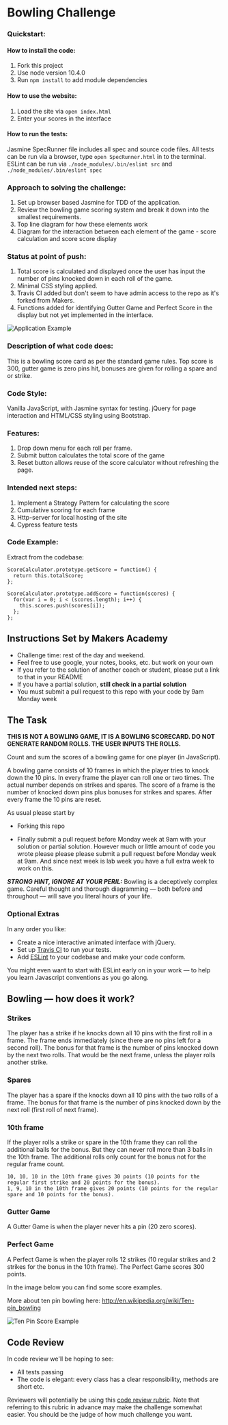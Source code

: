 
Bowling Challenge
=================

### Quickstart:
#### How to install the code:
1. Fork this project
2. Use node version 10.4.0
3. Run ```npm install``` to add module dependencies

#### How to use the website:
1. Load the site via ```open index.html```
2. Enter your scores in the interface

#### How to run the tests:
Jasmine SpecRunner file includes all spec and source code files.
All tests can be run via a browser, type ```open SpecRunner.html``` in to the terminal.
ESLint can be run via ```./node_modules/.bin/eslint src``` and ```./node_modules/.bin/eslint spec```

### Approach to solving the challenge:
1. Set up browser based Jasmine for TDD of the application.
1. Review the bowling game scoring system and break it down into the smallest requirements.
2. Top line diagram for how these elements work
3. Diagram for the interaction between each element of the game - score calculation and score score display

### Status at point of push:
1. Total score is calculated and displayed once the user has input the number of pins knocked down in each roll of the game.
2. Minimal CSS styling applied.
3. Travis CI added but don't seem to have admin access to the repo as it's forked from Makers.
4. Functions added for identifying Gutter Game and Perfect Score in the display but not yet implemented in the interface.

![Application Example](images/application_at_point_of_pull_request.png)

### Description of what code does:
This is a bowling score card as per the standard game rules. Top score is 300, gutter game is zero pins hit, bonuses are given for rolling a spare and or strike.

### Code Style:
Vanilla JavaScript, with Jasmine syntax for testing.
jQuery for page interaction and HTML/CSS styling using Bootstrap.

### Features:
1. Drop down menu for each roll per frame.
2. Submit button calculates the total score of the game
3. Reset button allows reuse of the score calculator without refreshing the page.

### Intended next steps:
1. Implement a Strategy Pattern for calculating the score
2. Cumulative scoring for each frame
3. Http-server for local hosting of the site
4. Cypress feature tests

### Code Example:
Extract from the codebase:
```
ScoreCalculator.prototype.getScore = function() {
  return this.totalScore;
};

ScoreCalculator.prototype.addScore = function(scores) {
  for(var i = 0; i < (scores.length); i++) {
    this.scores.push(scores[i]);
  };
};
```

Instructions Set by Makers Academy
-------

* Challenge time: rest of the day and weekend.
* Feel free to use google, your notes, books, etc. but work on your own
* If you refer to the solution of another coach or student, please put a link to that in your README
* If you have a partial solution, **still check in a partial solution**
* You must submit a pull request to this repo with your code by 9am Monday week

## The Task

**THIS IS NOT A BOWLING GAME, IT IS A BOWLING SCORECARD. DO NOT GENERATE RANDOM ROLLS. THE USER INPUTS THE ROLLS.**

Count and sum the scores of a bowling game for one player (in JavaScript).

A bowling game consists of 10 frames in which the player tries to knock down the 10 pins. In every frame the player can roll one or two times. The actual number depends on strikes and spares. The score of a frame is the number of knocked down pins plus bonuses for strikes and spares. After every frame the 10 pins are reset.

As usual please start by

* Forking this repo

* Finally submit a pull request before Monday week at 9am with your solution or partial solution.  However much or little amount of code you wrote please please please submit a pull request before Monday week at 9am.  And since next week is lab week you have a full extra week to work on this.

___STRONG HINT, IGNORE AT YOUR PERIL:___ Bowling is a deceptively complex game. Careful thought and thorough diagramming — both before and throughout — will save you literal hours of your life.

### Optional Extras

In any order you like:

* Create a nice interactive animated interface with jQuery.
* Set up [Travis CI](https://travis-ci.org) to run your tests.
* Add [ESLint](http://eslint.org/) to your codebase and make your code conform.

You might even want to start with ESLint early on in your work — to help you
learn Javascript conventions as you go along.

## Bowling — how does it work?

### Strikes

The player has a strike if he knocks down all 10 pins with the first roll in a frame. The frame ends immediately (since there are no pins left for a second roll). The bonus for that frame is the number of pins knocked down by the next two rolls. That would be the next frame, unless the player rolls another strike.

### Spares

The player has a spare if the knocks down all 10 pins with the two rolls of a frame. The bonus for that frame is the number of pins knocked down by the next roll (first roll of next frame).

### 10th frame

If the player rolls a strike or spare in the 10th frame they can roll the additional balls for the bonus. But they can never roll more than 3 balls in the 10th frame. The additional rolls only count for the bonus not for the regular frame count.

    10, 10, 10 in the 10th frame gives 30 points (10 points for the regular first strike and 20 points for the bonus).
    1, 9, 10 in the 10th frame gives 20 points (10 points for the regular spare and 10 points for the bonus).

### Gutter Game

A Gutter Game is when the player never hits a pin (20 zero scores).

### Perfect Game

A Perfect Game is when the player rolls 12 strikes (10 regular strikes and 2 strikes for the bonus in the 10th frame). The Perfect Game scores 300 points.

In the image below you can find some score examples.

More about ten pin bowling here: http://en.wikipedia.org/wiki/Ten-pin_bowling

![Ten Pin Score Example](images/example_ten_pin_scoring.png)

## Code Review

In code review we'll be hoping to see:

* All tests passing
* The code is elegant: every class has a clear responsibility, methods are short etc.

Reviewers will potentially be using this [code review rubric](docs/review.md).  Note that referring to this rubric in advance may make the challenge somewhat easier.  You should be the judge of how much challenge you want.
